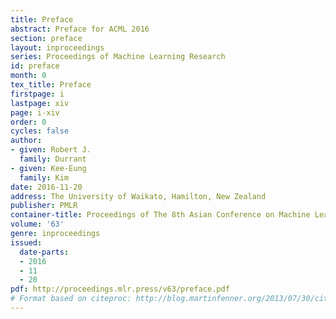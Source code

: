 ```yaml
---
title: Preface
abstract: Preface for ACML 2016
section: preface
layout: inproceedings
series: Proceedings of Machine Learning Research
id: preface
month: 0
tex_title: Preface
firstpage: i
lastpage: xiv
page: i-xiv
order: 0
cycles: false
author:
- given: Robert J.
  family: Durrant
- given: Kee-Eung
  family: Kim
date: 2016-11-20
address: The University of Waikato, Hamilton, New Zealand
publisher: PMLR
container-title: Proceedings of The 8th Asian Conference on Machine Learning
volume: '63'
genre: inproceedings
issued:
  date-parts:
  - 2016
  - 11
  - 20
pdf: http://proceedings.mlr.press/v63/preface.pdf
# Format based on citeproc: http://blog.martinfenner.org/2013/07/30/citeproc-yaml-for-bibliographies/
---
```

